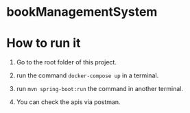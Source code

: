 # bookManagementSystem


# How to run it

1. Go to the root folder of this project.

2. run the command `docker-compose up` in a terminal.

3. run `mvn spring-boot:run` the command in another terminal.

4. You can check the apis via postman.
